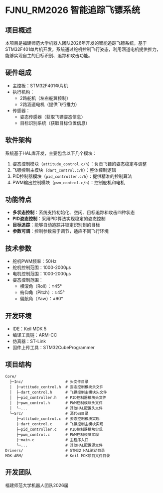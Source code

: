 # FJNU_RM2026 智能追踪飞镖系统

## 项目概述

本项目是福建师范大学机器人团队2026年开发的智能追踪飞镖系统，基于STM32F401单片机开发。系统通过舵机控制飞行姿态，利用涵道电机提供推力，能够实现自主的目标识别、追踪和攻击功能。

## 硬件组成

- 主控板：STM32F401单片机
- 执行机构：
  - 2路舵机（左右舵翼控制）
  - 2路涵道电机（提供飞行推力）
- 传感器：
  - 姿态传感器（获取飞镖姿态信息）
  - 目标识别系统（获取目标位置信息）

## 软件架构

系统基于HAL库开发，主要包含以下几个模块：
1. 姿态控制模块（`attitude_control.c/h`）：负责飞镖的姿态稳定与调整
2. 飞镖控制主模块（`dart_control.c/h`）：整体控制逻辑
3. PID控制器模块（`pid_controller.c/h`）：提供精准的控制算法
4. PWM输出控制模块（`pwm_control.c/h`）：控制舵机和电机

## 功能特点

- **多状态控制**：系统支持初始化、空闲、目标追踪和攻击四种状态
- **PID姿态控制**：采用PID算法实现稳定的姿态控制
- **目标追踪**：能够自动追踪并锁定识别到的目标
- **参数可调**：控制参数易于调节，适应不同飞行环境

## 技术参数

- 舵机PWM频率：50Hz
- 舵机控制范围：1000-2000μs
- 电机控制范围：1000-2000μs
- 姿态控制范围：
  - 横滚角（Roll）：±45°
  - 俯仰角（Pitch）：±45°
  - 偏航角（Yaw）：±90°

## 开发环境

- IDE：Keil MDK 5
- 编译工具链：ARM-CC
- 仿真器：ST-Link
- 固件上传工具：STM32CubeProgrammer

## 项目结构

```
Core/
  ├─Inc/                   # 头文件目录
  │  ├─attitude_control.h  # 姿态控制模块头文件
  │  ├─dart_control.h      # 飞镖控制主模块头文件
  │  ├─pid_controller.h    # PID控制器模块头文件
  │  ├─pwm_control.h       # PWM控制模块头文件
  │  └─...                 # 其他HAL配置头文件
  └─Src/                   # 源代码目录
     ├─attitude_control.c  # 姿态控制模块实现
     ├─dart_control.c      # 飞镖控制主模块实现
     ├─pid_controller.c    # PID控制器模块实现
     ├─pwm_control.c       # PWM控制模块实现
     ├─main.c              # 主程序入口
     └─...                 # 其他HAL配置源文件
Drivers/                   # STM32 HAL驱动目录
MDK-ARM/                   # Keil MDK项目文件目录
```

## 开发团队

福建师范大学机器人团队2026届